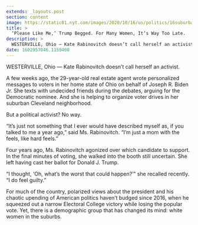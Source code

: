 ```yaml
--- 
extends: _layouts.post 
section: content 
image: https://static01.nyt.com/images/2020/10/16/us/politics/16suburbanwomen1/16suburbanwomen1-facebookJumbo.jpg 
title: > 
  ‘Please Like Me,’ Trump Begged. For Many Women, It’s Way Too Late. 
description: > 
  WESTERVILLE, Ohio — Kate Rabinovitch doesn’t call herself an activist.“It’s just not something that I ever would have described myself as, if you talked to me a year ago,” said Ms. Rabinovitch.“I’m just a mom with the feels, like hard feels.”Four years ago, Ms. Rabinovitch agonized over which candidate to support.“I thought, ‘Oh, what’s the worst that could happen?’” she recalled recently.Yet, there is a demographic group that has changed its mind: white women in the suburbs. 
date: 1602957846.1159408 
--- 
```

WESTERVILLE, Ohio — Kate Rabinovitch doesn’t call herself an activist.

A few weeks ago, the 29-year-old real estate agent wrote personalized messages to voters in her home state of Ohio on behalf of Joseph R. Biden Jr. She texts with undecided friends during the debates, arguing for the Democratic nominee. And she is helping to organize voter drives in her suburban Cleveland neighborhood.

But a political activist? No way.

“It’s just not something that I ever would have described myself as, if you talked to me a year ago,” said Ms. Rabinovitch. “I’m just a mom with the feels, like hard feels.”

Four years ago, Ms. Rabinovitch agonized over which candidate to support. In the final minutes of voting, she walked into the booth still uncertain. She left having cast her ballot for Donald J. Trump.

“I thought, ‘Oh, what’s the worst that could happen?’” she recalled recently. “I do feel guilty.”

For much of the country, polarized views about the president and his chaotic upending of American politics haven’t budged since 2016, when he squeezed out a narrow Electoral College victory while losing the popular vote. Yet, there is a demographic group that has changed its mind: white women in the suburbs.